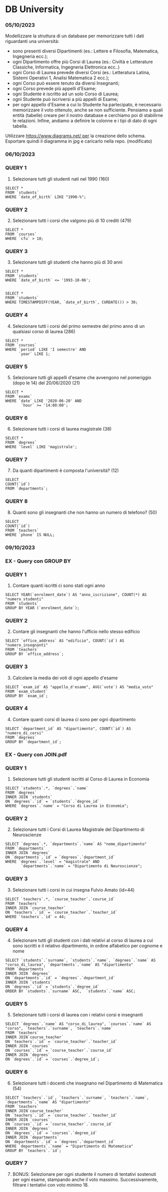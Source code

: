 # DB University

### 05/10/2023

Modellizzare la struttura di un database per memorizzare tutti i dati riguardanti una università:

- sono presenti diversi Dipartimenti (es.: Lettere e Filosofia, Matematica, Ingegneria ecc.);
- ogni Dipartimento offre più Corsi di Laurea (es.: Civiltà e Letterature Classiche, Informatica, Ingegneria Elettronica ecc..)
- ogni Corso di Laurea prevede diversi Corsi (es.: Letteratura Latina, Sistemi Operativi 1, Analisi Matematica 2 ecc.);
- ogni Corso può essere tenuto da diversi Insegnanti;
- ogni Corso prevede più appelli d'Esame;
- ogni Studente è iscritto ad un solo Corso di Laurea;
- ogni Studente può iscriversi a più appelli di Esame;
- per ogni appello d'Esame a cui lo Studente ha partecipato, è necessario memorizzare il voto ottenuto, anche se non sufficiente.
  Pensiamo a quali entità (tabelle) creare per il nostro database e cerchiamo poi di stabilirne le relazioni. Infine, andiamo a definire le colonne e i tipi di dato di ogni tabella.

Utilizzare https://www.diagrams.net/ per la creazione dello schema.
Esportare quindi il diagramma in jpg e caricarlo nella repo. (modificato)

### 06/10/2023

### QUERY 1

1. Selezionare tutti gli studenti nati nel 1990 (160)

```
SELECT *
FROM `students`
WHERE `date_of_birth` LIKE "1990-%";
```

### QUERY 2

2. Selezionare tutti i corsi che valgono più di 10 crediti (479)

```
SELECT *
FROM `courses`
WHERE `cfu` > 10;
```

### QUERY 3

3. Selezionare tutti gli studenti che hanno più di 30 anni

```
SELECT *
FROM `students`
WHERE `date_of_birth` <= '1993-10-06';


SELECT *
FROM `students`
WHERE TIMESTAMPDIFF(YEAR, `date_of_birth`, CURDATE()) > 30;
```

### QUERY 4

4. Selezionare tutti i corsi del primo semestre del primo anno di un
   qualsiasi corso di laurea (286)

```
SELECT *
FROM `courses`
WHERE `period` LIKE 'I semestre' AND
	  `year` LIKE 1;
```

### QUERY 5

5. Selezionare tutti gli appelli d'esame che avvengono nel pomeriggio (dopo le 14) del 20/06/2020 (21)

```
SELECT *
FROM `exams`
WHERE `date` LIKE '2020-06-20' AND
       `hour` >= '14:00:00';

```

### QUERY 6

6. Selezionare tutti i corsi di laurea magistrale (38)

```
SELECT *
FROM `degrees`
WHERE `level` LIKE 'magistrale';
```

### QUERY 7

7. Da quanti dipartimenti è composta l'università? (12)

```
SELECT
COUNT(`id`)
FROM `departments`;
```

### QUERY 8

8. Quanti sono gli insegnanti che non hanno un numero di telefono? (50)

```
SELECT
COUNT(`id`)
FROM `teachers`
WHERE `phone` IS NULL;
```

### 09/10/2023

### EX - Query con GROUP BY

### QUERY 1

1. Contare quanti iscritti ci sono stati ogni anno

```
SELECT YEAR(`enrolment_date`) AS "anno_iscrizione", COUNT(*) AS "numero_studenti"
FROM `students`
GROUP BY YEAR (`enrolment_date`);
```

### QUERY 2

2. Contare gli insegnanti che hanno l'ufficio nello stesso edificio

```
SELECT `office_address` AS "edificio", COUNT(`id`) AS "numero_insegnanti"
FROM `teachers`
GROUP BY `office_address`;
```

### QUERY 3

3. Calcolare la media dei voti di ogni appello d'esame

```
SELECT `exam_id` AS "appello_d'esame", AVG(`vote`) AS "media_voto"
FROM `exam_student`
GROUP BY `exam_id`;
```

### QUERY 4

4. Contare quanti corsi di laurea ci sono per ogni dipartimento

```
SELECT `department_id` AS "dipartimento", COUNT(`id`) AS "numero_di_corsi"
FROM `degrees`
GROUP BY `department_id`;
```

### EX - Query con JOIN.pdf

### QUERY 1

1. Selezionare tutti gli studenti iscritti al Corso di Laurea in Economia

```
SELECT `students`.*, `degrees`.`name`
FROM `degrees`
INNER JOIN `students`
ON `degrees`.`id` = `students`.`degree_id`
WHERE `degrees`.`name` = "Corso di Laurea in Economia";
```

### QUERY 2

2. Selezionare tutti i Corsi di Laurea Magistrale del Dipartimento di Neuroscienze

```
SELECT `degrees`.*, `departments`.`name` AS "nome_dipartimento"
FROM `departments`
INNER JOIN `degrees`
ON `departments`.`id` = `degrees`.`department_id`
WHERE `degrees`.`level` = "magistrale" AND
	   `departments`.`name` = "Dipartimento di Neuroscienze";
```

### QUERY 3

3. Selezionare tutti i corsi in cui insegna Fulvio Amato (id=44)

```
SELECT `teachers`.*, `course_teacher`.`course_id`
FROM `teachers`
INNER JOIN `course_teacher`
ON `teachers`.`id` = `course_teacher`.`teacher_id`
WHERE `teachers`.`id` = 44;
```

### QUERY 4

4. Selezionare tutti gli studenti con i dati relativi al corso di laurea a cui sono iscritti e il relativo dipartimento, in ordine alfabetico per cognome e nome

```
SELECT `students`.`surname`, `students`.`name`, `degrees`.`name` AS "corso_di_laurea", `departments`.`name` AS "dipartimento"
FROM `departments`
INNER JOIN `degrees`
ON `departments`.`id` = `degrees`.`department_id`
INNER JOIN `students`
ON `degrees`.`id` = `students`.`degree_id`
ORDER BY `students`.`surname` ASC,  `students`.`name` ASC;
```

### QUERY 5

5. Selezionare tutti i corsi di laurea con i relativi corsi e insegnanti

```
SELECT `degrees`.`name` AS "corso_di_laurea", `courses`.`name` AS "corso", `teachers`.`surname`, `teachers`.`name`
FROM `teachers`
INNER JOIN`course_teacher`
ON `teachers`.`id` = `course_teacher`.`teacher_id`
INNER JOIN `courses`
ON `courses`.`id` = `course_teacher`.`course_id`
INNER JOIN `degrees`
ON `degrees`.`id` = `courses`.`degree_id`;
```

### QUERY 6

6. Selezionare tutti i docenti che insegnano nel Dipartimento di Matematica (54)

```
SELECT `teachers`.`id`, `teachers`.`surname`, `teachers`.`name`, `departments`.`name` AS "dipartimento"
FROM `teachers`
INNER JOIN`course_teacher`
ON `teachers`.`id` = `course_teacher`.`teacher_id`
INNER JOIN `courses`
ON `courses`.`id` = `course_teacher`.`course_id`
INNER JOIN `degrees`
ON `degrees`.`id` = `courses`.`degree_id`
INNER JOIN `departments`
ON `departments`.`id` = `degrees`.`department_id`
WHERE `departments`.`name` = "Dipartimento di Matematica"
GROUP BY `teachers`.`id`;
```

### QUERY 7

7. BONUS: Selezionare per ogni studente il numero di tentativi sostenuti per ogni esame, stampando anche il voto massimo. Successivamente, filtrare i tentativi con voto minimo 18.

```

```
